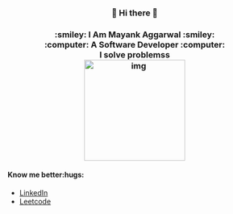<div align="center">
    <h3>👋 Hi there 👋</h3>
    <h3>:smiley: I Am Mayank Aggarwal :smiley:	<br>
    :computer: A Software Developer :computer: <br>
    I solve problemss<br>
  <img src="https://media.giphy.com/media/p4NLw3I4U0idi/giphy.gif" alt="img" width = "200" height = "200">
</div>
<div>
    <h4>Know me better:hugs:</h4> 
    <ul>
        <li><a href="https://www.linkedin.com/in/mayank-aggarwal-747929183/">LinkedIn</a></li>
        <li><a href="https://leetcode.com/user1290g/">Leetcode</a></li>
    </ul>
</div>

<!--
**Mayank52/Mayank52** is a ✨ _special_ ✨ repository because its `README.md` (this file) appears on your GitHub profile.

Here are some ideas to get you started:

- 🔭 I’m currently working on ...
- 🌱 I’m currently learning ...
- 👯 I’m looking to collaborate on ...
- 🤔 I’m looking for help with ...
- 💬 Ask me about ...
- 📫 How to reach me: ...
- 😄 Pronouns: ...
- ⚡ Fun fact: ...
-->
